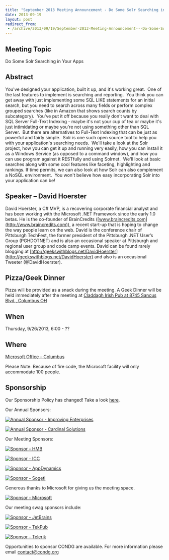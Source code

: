```yaml
---
title: "September 2013 Meeting Announcement - Do Some Solr Searching in Your Apps"
date: 2013-09-19
layout: post
redirect_from:
 - /archive/2013/09/19/September-2013-Meeting-Announcement---Do-Some-Solr-Searching-in.aspx
---
```


## Meeting Topic

Do Some Solr Searching in Your Apps

## Abstract

You've designed your application, built it up, and it's working great.  One of the last features to implement is searching and reporting.  You think you can get away with just implementing some SQL LIKE statements for an initial search, but you need to search across many fields or perform complex grouped searches (like in Amazon that shows search counts by subcategory).  You've put it off because you really don't want to deal with SQL Server Full-Text Indexing - maybe it's not your cup of tea or maybe it's just intimidating or maybe you're not using something other than SQL Server.  But there are alternatives to Full-Text Indexing that can be just as powerful and fairly simple.  Solr is one such open source tool to help you with your application's searching needs.  We'll take a look at the Solr project, how you can get it up and running very easily, how you can install it as a Windows Service (as opposed to a command window), and how you can use program against it RESTfully and using Solrnet.  We'll look at basic searches along with some cool features like faceting, highlighting and rankings. If time permits, we can also look at how Solr can also complement a NoSQL environment.  You won't believe how easy incorporating Solr into your application can be!

## Speaker – David Hoerster

David Hoerster, a C# MVP, is a recovering corporate financial analyst and has been working with the Microsoft .NET Framework since the early 1.0 betas. He is the co-founder of BrainCredits ([www.braincredits.com](http://www.braincredits.com)), a recent start-up that is hoping to change the way people learn on the web. David is the conference chair of Pittsburgh TechFest, the former president of the Pittsburgh .NET User’s Group (PGHDOTNET) and is also an occasional speaker at Pittsburgh and regional user group and code camp events. David can be found rarely blogging at [http://geekswithblogs.net/DavidHoerster](http://geekswithblogs.net/DavidHoerster) and also is an occasional Tweeter (@DavidHoerster).

## Pizza/Geek Dinner

Pizza will be provided as a snack during the meeting. A Geek Dinner will be held immediately after the meeting at [Claddagh Irish Pub at 8745 Sancus Blvd., Columbus OH](http://www.bing.com/local/details.aspx?lid=YN671x11725012&amp;qt=yp&amp;what=claddagh&amp;where=Columbus,+Ohio&amp;s_cid=ansPhBkYp02&amp;mkt=en-us&amp;q=claddagh&amp;FORM=LARE)

## When

Thursday, 9/26/2013, 6:00 - ??

## Where

[Microsoft Office – Columbus](http://maps.google.com/maps?f=q&amp;hl=en&amp;q=8800+Lyra+Dr.+Columbus,+OH+43240&amp;om=1)

Please Note: Because of fire code, the Microsoft facility will only accommodate 100 people.

## Sponsorship

Our Sponsorship Policy has changed! Take a look [here](http://www.condg.org/documents/Sponsorship%20Policy.pdf).

Our Annual Sponsors:

[![Annual Sponsor - Improving Enterprises](http://condg.org/images/condg_org/Windows-Live-Writer/January-2013-Meeting-Announcement--_DBCD/clip_image0013_836cae65-6416-43f8-9634-cdf52c5f00a8.jpg "Annual Sponsor - Improving Enterprises")](http://www.improvingenterprises.com)

[![Annual Sponsor - Cardinal Solutions](http://condg.org/images/condg_org/Windows-Live-Writer/April-2013-Meeting-Announcement---MSMQ-a_B4CC/cardinal_color_tagline3_aa7a59d8-6af9-4071-a3c6-715999b671b0.jpg "Annual Sponsor - Cardinal Solutions")](http://www.cardinalsolutions.com)

Our Meeting Sponsors:

[![Sponsor - HMB](http://condg.org/images/condg_org/Windows-Live-Writer/January-2013-Meeting-Announcement--_DBCD/clip_image0033_345d4739-b377-4eef-b0cc-de2ce488a588.png "Sponsor - HMB")](http://hmbnet.com)

[![Sponsor - ICC](http://condg.org/images/condg_org/Windows-Live-Writer/September-2013-Meeting-Announcement---Do_9AB4/ICClogo_3.jpg "Sponsor - ICC")](http://www.icctechnology.com/)

[![Sponsor - AppDynamics](http://condg.org/images/condg_org/Windows-Live-Writer/January-2013-Meeting-Announcement--_DBCD/clip_image0053_2dcab694-3305-4217-bd01-3197dce29f31.png "Sponsor - AppDynamics")](http://www.appdynamics.com)

[![Sponsor - Sogeti](http://condg.org/images/condg_org/Windows-Live-Writer/January-2013-Meeting-Announcement--_DBCD/sogeticolor_small_thumb.gif "Sponsor - Sogeti")](http://us.sogeti.com)

Generous thanks to Microsoft for giving us the meeting space.

[![Sponsor - Microsoft](http://condg.org/images/condg_org/Windows-Live-Writer/January-2013-Meeting-Announcement--_DBCD/clip_image0063_017112b5-ebbc-4d6b-9105-9a99563d1af4.png "Sponsor - Microsoft")](http://www.microsoft.com)

Our meeting swag sponsors include:

[![Sponsor - JetBrains](http://condg.org/images/condg_org/Windows-Live-Writer/January-2013-Meeting-Announcement--_DBCD/clip_image0073_813519ba-ec40-4014-b290-0f59941c9ad2.gif "Sponsor - JetBrains")](http://www.jetbrains.com/)

[![Sponsor - TekPub](http://condg.org/images/condg_org/Windows-Live-Writer/January-2013-Meeting-Announcement--_DBCD/clip_image0083_5c7c9dad-55ae-4900-8acf-50958e89728c.png "Sponsor - TekPub")](http://tekpub.com)

[![Sponsor - Telerik](http://condg.org/images/condg_org/Windows-Live-Writer/January-2013-Meeting-Announcement--_DBCD/telerik_logo_RGB_photoshop_thumb.jpg "Sponsor - Telerik")](http://www.telerik.com)

Opportunities to sponsor CONDG are available. For more information please email [contact@condg.org](mailto:contact@condg.org)

